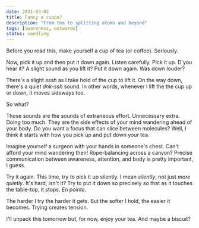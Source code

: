 ```yaml
---
date: 2021-03-02
title: Fancy a cuppa?
description: "From tea to splitting atoms and beyond"
tags: [awareness, outwards]
status: seedling
---
```


Before you read this, make yourself a cup of tea (or coffee). Seriously.

Now, pick it up and then put it down again. Listen carefully. Pick it up. D'you hear it? A slight sound as you lift it? Put it down again. Was down louder?

There's a slight _sssh_ as I take hold of the cup to lift it. On the way down, there's a quiet _dnk-ssh_ sound. In other words, whenever I lift the the cup up or down, it moves sideways too.

So what?

Those sounds are the sounds of extraneous effort. Unnecessary extra. Doing too much. They are the side effects of your mind wandering ahead of your body. Do you want a focus that can slice between molecules? Well, I think it starts with how you pick up and put down your tea.

Imagine yourself a surgeon with your hands in someone's chest. Can't afford your mind wandering then! Rope-balancing across a canyon? Precise communication between awareness, attention, and body is pretty important, I guess.

Try it again. This time, try to pick it up silently. I mean _silently_, not just _more quietly_. It's hard, isn't it? Try to put it down so precisely so that as it touches the table-top, it stops. _En pointe_.

The harder I try the harder it gets. But the softer I hold, the easier it becomes. Trying creates tension.

I'll unpack this tomorrow but, for now, enjoy your tea. And maybe a biscuit?

